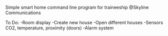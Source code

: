 Simple smart home command line program for traineeship @Skyline Communications

To Do:
-Room display 
-Create new house
-Open different houses
-Sensors CO2, temperature, proximity (doors)
-Alarm system
